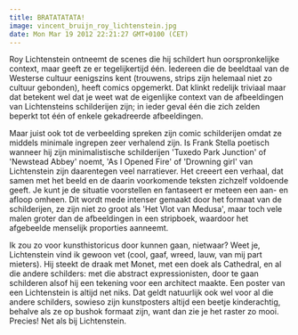 ```yaml
---
title: BRATATATATA!
image: vincent_bruijn_roy_lichtenstein.jpg
date: Mon Mar 19 2012 22:21:27 GMT+0100 (CET)
---
```


Roy Lichtenstein ontneemt de scenes die hij schildert hun oorspronkelijke context, maar geeft ze er tegelijkertijd één. Iedereen die de beeldtaal van de Westerse cultuur eenigszins kent (trouwens, strips zijn helemaal niet zo cultuur gebonden), heeft comics opgemerkt. Dat klinkt redelijk triviaal maar dat betekent wel dat je weet wat de eigenlijke context van de afbeeldingen van Lichtensteins schilderijen zijn; in ieder geval één die zich zelden beperkt tot één of enkele gekadreerde afbeeldingen.

Maar juist ook tot de verbeelding spreken zijn comic schilderijen omdat ze middels minimale ingrepen zeer verhalend zijn. Is Frank Stella poetisch wanneer hij zijn minimalistische schilderijen 'Tuxedo Park Junction' of 'Newstead Abbey' noemt, 'As I Opened Fire' of 'Drowning girl' van Lichtenstein zijn daarentegen veel narratiever. Het creeert een verhaal, dat samen met het beeld en de daarin voorkomende teksten zichzelf voldoende geeft. Je kunt je de situatie voorstellen en fantaseert er meteen een aan- en afloop omheen. Dit wordt mede intenser gemaakt door het formaat van de schilderijen, ze zijn niet zo groot als 'Het Vlot van Medusa', maar toch vele malen groter dan de afbeeldingen in een stripboek, waardoor het afgebeelde menselijk proporties aanneemt.

Ik zou zo voor kunsthistoricus door kunnen gaan, nietwaar? Weet je, Lichtenstein vind ik gewoon vet (cool, gaaf, wreed, lauw, van mij part mieters). Hij steekt de draak met Monet, met een doek als Cathedral, en al die andere schilders: met die abstract expressionisten, door te gaan schilderen alsof hij een tekening voor een architect maakte. Een poster van een Lichtenstein is altijd net niks. Dat geldt natuurlijk ook wel voor al die andere schilders, sowieso zijn kunstposters altijd een beetje kinderachtig, behalve als ze op bushok formaat zijn, want dan zie je het raster zo mooi. Precies! Net als bij Lichtenstein.
